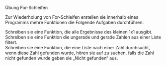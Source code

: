 Übung For-Schleifen

Zur Wiederholung von For-Schleifen erstellen sie innerhalb eines Programms mehre Funktionen die Folgende Aufgaben durchführen:

Schreiben sie eine Funktion, die alle Ergebnisse des kleinen 1x1 ausgibt.<br>
Schreiben sie eine Funktion die ungerade und gerade Zahlen aus einer Liste filtert.<br>
Schreiben sie eine Funktion, die eine Liste nach einer Zahl durchsucht, wenn diese Zahl gefunden wurde, hören sie auf zu suchen, falls die Zahl nicht gefunden wurde geben sie „Nicht gefunden“ aus.
